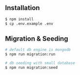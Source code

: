 ## Installation

```bash
$ npm install
$ cp .env.example .env
```

## Migration & Seeding
```bash
# default db engine is mongodb
$ npm run migration:run

# db seeding with small database
$ npm run migration:seed
```